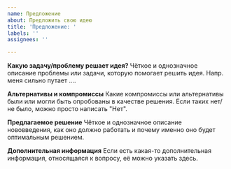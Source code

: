 ```yaml
---
name: Предложение
about: Предложить свою идею
title: 'Предложение: '
labels: ''
assignees: ''

---
```


**Какую задачу/проблему решает идея?**
Чёткое и однозначное описание проблемы или задачи, которую помогает решить идея. Напр. меня сильно путает ....

**Альтернативы и компромиссы**
Какие компромиссы или альтернативы были или могли быть опробованы в качестве решения. Если таких нет/не было, можно просто написать "Нет".

**Предлагаемое решение**
Чёткое и однозначное описание нововведения, как оно должно работать и почему именно оно будет оптимальным решением.

**Дополнительная информация**
Если есть какая-то дополнительная информация, относящаяся к вопросу, её можно указать здесь.
